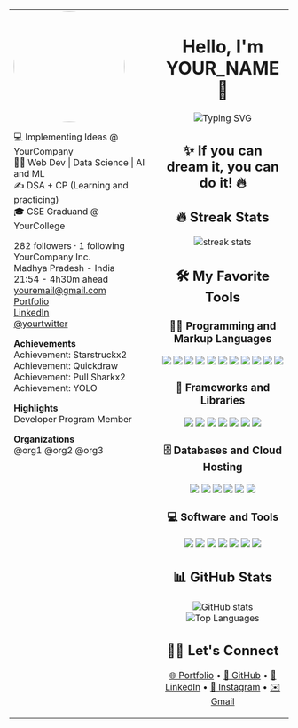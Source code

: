 <table>
<tr>
<td width="250" valign="top">

<!-- Left Sidebar -->
<img src="https://avatars.githubusercontent.com/u/YOUR_GITHUB_ID?v=4" width="200" style="border-radius:50%;" />

<p>
💻 Implementing Ideas @ YourCompany<br>
🕵️‍♀️ Web Dev | Data Science | AI and ML<br>
✍ DSA + CP (Learning and practicing)<br>
🎓 CSE Graduand @ YourCollege
</p>

<p>
282 followers · 1 following<br>
YourCompany Inc.<br>
Madhya Pradesh - India<br>
21:54 - 4h30m ahead<br>
<a href="mailto:youremail@gmail.com">youremail@gmail.com</a><br>
<a href="https://your-portfolio-link.com">Portfolio</a><br>
<a href="https://linkedin.com/in/yourlinkedin">LinkedIn</a><br>
<a href="https://twitter.com/yourtwitter">@yourtwitter</a>
</p>

<p>
<b>Achievements</b><br>
Achievement: Starstruckx2<br>
Achievement: Quickdraw<br>
Achievement: Pull Sharkx2<br>
Achievement: YOLO
</p>

<p>
<b>Highlights</b><br>
Developer Program Member
</p>

<p>
<b>Organizations</b><br>
@org1 @org2 @org3
</p>

</td>

<td valign="top">

<!-- Right Column: Main Content -->

<h1 align="center">Hello, I'm YOUR_NAME 👋</h1>

<p align="center">
  <img src="https://readme-typing-svg.herokuapp.com?color=%2364ffda&size=24&center=true&vCenter=true&width=500&lines=Full+Stack+Developer;Open+Source+Enthusiast;Always+learning+new+things" alt="Typing SVG" />
</p>

<h2 align="center">✨ If you can dream it, you can do it! 🔥</h2>

<h2 align="center">🔥 Streak Stats</h2>
<p align="center">
  <img src="https://github-readme-streak-stats.herokuapp.com/?user=YOUR_GITHUB_USERNAME&theme=tokyonight" alt="streak stats" />
</p>

<h2 align="center">🛠️ My Favorite Tools</h2>

<h3 align="center">👨‍💻 Programming and Markup Languages</h3>
<p align="center">
  <img src="https://img.shields.io/badge/-C-00599C?logo=c&logoColor=white" />
  <img src="https://img.shields.io/badge/-C++-00599C?logo=cplusplus&logoColor=white" />
  <img src="https://img.shields.io/badge/-Python-3776AB?logo=python&logoColor=white" />
  <img src="https://img.shields.io/badge/-Java-007396?logo=java&logoColor=white" />
  <img src="https://img.shields.io/badge/-JavaScript-F7DF1E?logo=javascript&logoColor=black" />
  <img src="https://img.shields.io/badge/-TypeScript-3178C6?logo=typescript&logoColor=white" />
  <img src="https://img.shields.io/badge/-HTML5-E34F26?logo=html5&logoColor=white" />
  <img src="https://img.shields.io/badge/-CSS3-1572B6?logo=css3&logoColor=white" />
  <img src="https://img.shields.io/badge/-SQL-4479A1?logo=postgresql&logoColor=white" />
  <img src="https://img.shields.io/badge/-PHP-777BB4?logo=php&logoColor=white" />
  <img src="https://img.shields.io/badge/-Markdown-000000?logo=markdown&logoColor=white" />
</p>

<h3 align="center">🧰 Frameworks and Libraries</h3>
<p align="center">
  <img src="https://img.shields.io/badge/-React-61DAFB?logo=react&logoColor=black" />
  <img src="https://img.shields.io/badge/-Node.js-339933?logo=node.js&logoColor=white" />
  <img src="https://img.shields.io/badge/-Bootstrap-7952B3?logo=bootstrap&logoColor=white" />
  <img src="https://img.shields.io/badge/-Express.js-000000?logo=express&logoColor=white" />
  <img src="https://img.shields.io/badge/-TensorFlow-FF6F00?logo=tensorflow&logoColor=white" />
  <img src="https://img.shields.io/badge/-Flask-000000?logo=flask&logoColor=white" />
  <img src="https://img.shields.io/badge/-Arduino-00979D?logo=arduino&logoColor=white" />
</p>

<h3 align="center">🗄️ Databases and Cloud Hosting</h3>
<p align="center">
  <img src="https://img.shields.io/badge/-MySQL-4479A1?logo=mysql&logoColor=white" />
  <img src="https://img.shields.io/badge/-PostgreSQL-4169E1?logo=postgresql&logoColor=white" />
  <img src="https://img.shields.io/badge/-MongoDB-47A248?logo=mongodb&logoColor=white" />
  <img src="https://img.shields.io/badge/-Firebase-FFCA28?logo=firebase&logoColor=black" />
  <img src="https://img.shields.io/badge/-Heroku-430098?logo=heroku&logoColor=white" />
  <img src="https://img.shields.io/badge/-Vercel-000000?logo=vercel&logoColor=white" />
</p>

<h3 align="center">💻 Software and Tools</h3>
<p align="center">
  <img src="https://img.shields.io/badge/-VS%20Code-007ACC?logo=visual-studio-code&logoColor=white" />
  <img src="https://img.shields.io/badge/-Git-F05032?logo=git&logoColor=white" />
  <img src="https://img.shields.io/badge/-Postman-FF6C37?logo=postman&logoColor=white" />
  <img src="https://img.shields.io/badge/-Jupyter-F37626?logo=jupyter&logoColor=white" />
  <img src="https://img.shields.io/badge/-Colab-F9AB00?logo=google-colab&logoColor=black" />
  <img src="https://img.shields.io/badge/-Discord-5865F2?logo=discord&logoColor=white" />
  <img src="https://img.shields.io/badge/-Stack%20Overflow-F58025?logo=stackoverflow&logoColor=white" />
</p>

<h2 align="center">📊 GitHub Stats</h2>
<p align="center">
  <img src="https://github-readme-stats.vercel.app/api?username=YOUR_GITHUB_USERNAME&show_icons=true&theme=tokyonight" alt="GitHub stats" />
  <img src="https://github-readme-stats.vercel.app/api/top-langs/?username=YOUR_GITHUB_USERNAME&layout=compact&theme=tokyonight" alt="Top Languages" />
</p>

<h2 align="center">🙋‍♀️ Let's Connect</h2>
<p align="center">
  <a href="https://your-portfolio-link.com">🌐 Portfolio</a> •
  <a href="https://github.com/YOUR_GITHUB_USERNAME">🐙 GitHub</a> •
  <a href="https://linkedin.com/in/YOUR_LINKEDIN">💼 LinkedIn</a> •
  <a href="https://instagram.com/YOUR_INSTAGRAM">📸 Instagram</a> •
  <a href="mailto:YOUR_EMAIL@gmail.com">✉️ Gmail</a>
</p>

</td>
</tr>
</table>
